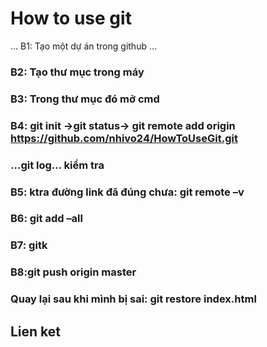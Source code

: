# How to use git
...
B1: Tạo một dự án trong github
...
### B2: Tạo thư mục trong máy
### B3: Trong thư mục đó mở cmd
### B4: git init ->git status-> git remote add origin https://github.com/nhivo24/HowToUseGit.git
### …git log… kiểm tra
### B5: ktra đường link đã đúng chưa: git remote –v
### B6: git add –all
### B7: gitk
### B8:git push origin master


### Quay lại sau khi mình bị sai: git restore index.html

## Lien ket
